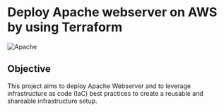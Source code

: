 # Deploy Apache webserver on AWS by using Terraform

![Apache](https://github.com/user-attachments/assets/0801fced-690a-406c-bcbf-fff9ddd8c355)

## Objective
This project aims to deploy Apache Webserver and to leverage infrastructure as code (IaC) best practices to create a reusable and shareable infrastructure setup.
